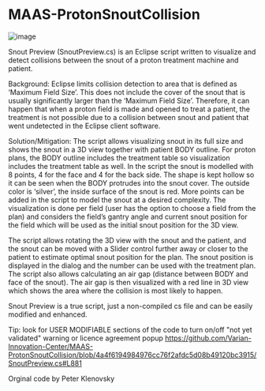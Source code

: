 # MAAS-ProtonSnoutCollision

![image](https://user-images.githubusercontent.com/78000769/223833151-e04962c4-a286-4490-aa73-e86185d0b85b.png)

Snout Preview (SnoutPreview.cs) is an Eclipse script written to visualize and detect collisions between the snout of a proton treatment machine and patient.

Background: Eclipse limits collision detection to area that is defined as ‘Maximum Field Size’. This does not include the cover of the snout that is usually significantly larger than the ‘Maximum Field Size’. Therefore, it can happen that when a proton field is made and opened to treat a patient, the treatment is not possible due to a collision between snout and patient that went undetected in the Eclipse client software.

Solution/Mitigation: The script allows visualizing snout in its full size and shows the snout in a 3D view together with patient BODY outline. For proton plans, the BODY outline includes the treatment table so visualization includes the treatment table as well. In the script the snout is modelled with 8 points, 4 for the face and 4 for the back side. The shape is kept hollow so it can be seen when the BODY protrudes into the snout cover. The outside color is ‘silver’, the inside surface of the snout is red. More points can be added in the script to model the snout at a desired complexity. The visualization is done per field (user has the option to choose a field from the plan) and considers the field’s gantry angle and current snout position for the field which will be used as the initial snout position for the 3D view.

The script allows rotating the 3D view with the snout and the patient, and the snout can be moved with a Slider control further away or closer to the patient to estimate optimal snout position for the plan. The snout position is displayed in the dialog and the number can be used with the treatment plan. The script also allows calculating an air gap (distance between BODY and face of the snout). The air gap is then visualized with a red line in 3D view which shows the area where the collision is most likely to happen.

Snout Preview is a true script, just a non-compiled cs file and can be easily modified and enhanced.



Tip: look for USER MODIFIABLE sections of the code to turn on/off "not yet validated" warning or licence agreement popup
https://github.com/Varian-Innovation-Center/MAAS-ProtonSnoutCollision/blob/4a4f6194984976cc76f2afdc5d08b49120bc3915/SnoutPreview.cs#L881

Orginal code by Peter Klenovsky
